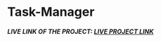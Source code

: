 # Task-Manager

##### LIVE LINK OF THE PROJECT: [LIVE PROJECT LINK](https://task-manager-xi-coral.vercel.app/)
